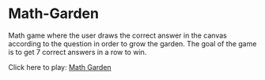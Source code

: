 # Math-Garden

Math game where the user draws the correct answer in the canvas according to the question in order to grow the garden. The goal of the game is to get 7 correct answers in a row to win.

Click here to play: [Math Garden](https://barwes02.github.io/math-garden/)
